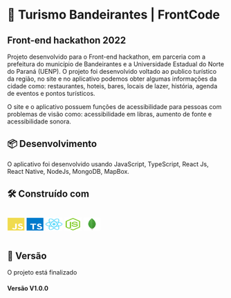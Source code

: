 # 🔗 Turismo Bandeirantes | FrontCode

## Front-end hackathon 2022

Projeto desenvolvido para o Front-end hackathon, em parceria com a prefeitura do município de Bandeirantes e a Universidade Estadual do Norte do Paraná (UENP). O projeto foi desenvolvido voltado ao publico turístico da região, no site e no aplicativo podemos obter algumas informações da cidade como: restaurantes, hoteis, bares, locais de lazer, história, agenda de eventos e pontos turísticos.

O site e o aplicativo possuem funções de acessibilidade para pessoas com problemas de visão como: acessibilidade em libras, aumento de fonte e acessibilidade sonora.

## 📦 Desenvolvimento

O aplicativo foi desenvolvido usando JavaScript, TypeScript, React Js, React Native, NodeJs, MongoDB, MapBox.

## 🛠️ Construído com

<div style="display: inline_block"><br>
  <img align="center" alt="Felipe-Js" height="30" width="40" src="https://raw.githubusercontent.com/devicons/devicon/master/icons/javascript/javascript-plain.svg">
  <img align="center" alt="Felipe-Ts" height="30" width="40" src="https://raw.githubusercontent.com/devicons/devicon/master/icons/typescript/typescript-plain.svg">
  <img align="center" alt="Felipe-React" height="30" width="40" src="https://raw.githubusercontent.com/devicons/devicon/master/icons/react/react-original.svg">
  <img align="center" alt="Felipe-NodeJs" height="30" width="40" src="https://raw.githubusercontent.com/devicons/devicon/master/icons/nodejs/nodejs-original.svg">
  <img align="center" alt="Felipe-MongoDB" height="30" width="40" src="https://raw.githubusercontent.com/devicons/devicon/master/icons/mongodb/mongodb-original.svg">
</div><br>

## 📌 Versão

O projeto está finalizado 

#### Versão V1.0.0
